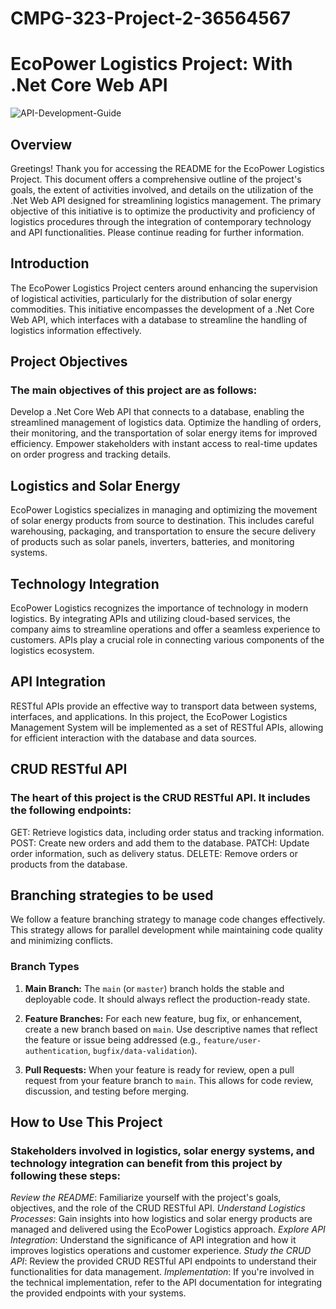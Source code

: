 # CMPG-323-Project-2-36564567
# EcoPower Logistics Project: With .Net Core Web API

![API-Development-Guide](https://github.com/peacetheboy/CMPG-323-Project-2-36564567/assets/90477030/d6da9663-66dd-4bca-8434-42db3f96b4d9)
## Overview
Greetings! Thank you for accessing the README for the EcoPower Logistics Project. This document offers a comprehensive outline of the project's goals, the extent of activities involved, and details on the utilization of the .Net Web API designed for streamlining logistics management. The primary objective of this initiative is to optimize the productivity and proficiency of logistics procedures through the integration of contemporary technology and API functionalities. Please continue reading for further information.

## Introduction
The EcoPower Logistics Project centers around enhancing the supervision of logistical activities, particularly for the distribution of solar energy commodities. This initiative encompasses the development of a .Net Core Web API, which interfaces with a database to streamline the handling of logistics information effectively.

## Project Objectives
### The main objectives of this project are as follows:

Develop a .Net Core Web API that connects to a database, enabling the streamlined management of logistics data.
Optimize the handling of orders, their monitoring, and the transportation of solar energy items for improved efficiency.
Empower stakeholders with instant access to real-time updates on order progress and tracking details.

## Logistics and Solar Energy
EcoPower Logistics specializes in managing and optimizing the movement of solar energy products from source to destination. This includes careful warehousing, packaging, and transportation to ensure the secure delivery of products such as solar panels, inverters, batteries, and monitoring systems.

## Technology Integration
EcoPower Logistics recognizes the importance of technology in modern logistics. By integrating APIs and utilizing cloud-based services, the company aims to streamline operations and offer a seamless experience to customers. APIs play a crucial role in connecting various components of the logistics ecosystem.

## API Integration
RESTful APIs provide an effective way to transport data between systems, interfaces, and applications. In this project, the EcoPower Logistics Management System will be implemented as a set of RESTful APIs, allowing for efficient interaction with the database and data sources.

## CRUD RESTful API
### The heart of this project is the CRUD RESTful API. It includes the following endpoints:

GET: Retrieve logistics data, including order status and tracking information.
POST: Create new orders and add them to the database.
PATCH: Update order information, such as delivery status.
DELETE: Remove orders or products from the database.

## Branching strategies to be used

We follow a feature branching strategy to manage code changes effectively. This strategy allows for parallel development while maintaining code quality and minimizing conflicts.

### Branch Types

1. **Main Branch:** The `main` (or `master`) branch holds the stable and deployable code. It should always reflect the production-ready state.

2. **Feature Branches:** For each new feature, bug fix, or enhancement, create a new branch based on `main`. Use descriptive names that reflect the feature or issue being addressed (e.g., `feature/user-authentication`, `bugfix/data-validation`).

3. **Pull Requests:** When your feature is ready for review, open a pull request from your feature branch to `main`. This allows for code review, discussion, and testing before merging.

## How to Use This Project
### Stakeholders involved in logistics, solar energy systems, and technology integration can benefit from this project by following these steps:

*Review the README*: Familiarize yourself with the project's goals, objectives, and the role of the CRUD RESTful API.
*Understand Logistics Processes*: Gain insights into how logistics and solar energy products are managed and delivered using the EcoPower Logistics approach.
*Explore API Integration*: Understand the significance of API integration and how it improves logistics operations and customer experience.
*Study the CRUD API*: Review the provided CRUD RESTful API endpoints to understand their functionalities for data management.
*Implementation*: If you're involved in the technical implementation, refer to the API documentation for integrating the provided endpoints with your systems.

